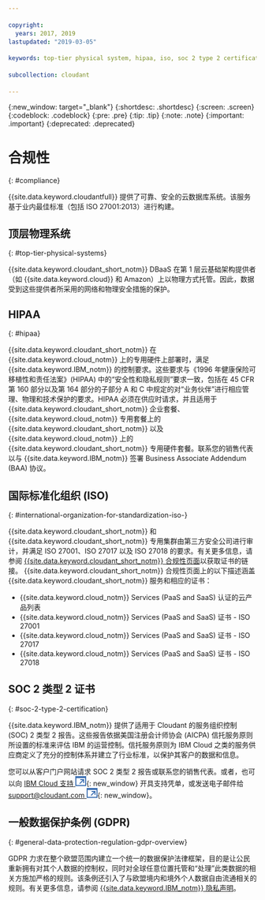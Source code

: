 ```yaml
---

copyright:
  years: 2017, 2019
lastupdated: "2019-03-05"

keywords: top-tier physical system, hipaa, iso, soc 2 type 2 certification, gdpr

subcollection: cloudant

---
```


{:new_window: target="_blank"}
{:shortdesc: .shortdesc}
{:screen: .screen}
{:codeblock: .codeblock}
{:pre: .pre}
{:tip: .tip}
{:note: .note}
{:important: .important}
{:deprecated: .deprecated}

<!-- Acrolinx: 2018-11-02 -->

# 合规性
{: #compliance}

{{site.data.keyword.cloudantfull}} 提供了可靠、安全的云数据库系统。该服务基于业内最佳标准（包括 ISO 27001:2013）进行构建。

## 顶层物理系统
{: #top-tier-physical-systems}

{{site.data.keyword.cloudant_short_notm}} DBaaS 在第 1 层云基础架构提供者（如 {{site.data.keyword.cloud}} 和 Amazon）上以物理方式托管。因此，数据受到这些提供者所采用的网络和物理安全措施的保护。

## HIPAA
{: #hipaa}

{{site.data.keyword.cloudant_short_notm}} 在 {{site.data.keyword.cloud_notm}} 上的专用硬件上部署时，满足 {{site.data.keyword.IBM_notm}} 的控制要求。这些要求与《1996 年健康保险可移植性和责任法案》(HIPAA) 中的“安全性和隐私规则”要求一致，包括在 45 CFR 第 160 部分以及第 164 部分的子部分 A 和 C 中规定的对“业务伙伴”进行相应管理、物理和技术保护的要求。HIPAA 必须在供应时请求，并且适用于
{{site.data.keyword.cloudant_short_notm}} 企业套餐、{{site.data.keyword.cloud_notm}} 专用套餐上的 {{site.data.keyword.cloudant_short_notm}} 以及 {{site.data.keyword.cloud_notm}} 上的
{{site.data.keyword.cloudant_short_notm}} 专用硬件套餐。联系您的销售代表以与 {{site.data.keyword.IBM_notm}} 签署 Business Associate Addendum (BAA) 协议。

## 国际标准化组织 (ISO)
{: #international-organization-for-standardization-iso-}

{{site.data.keyword.cloudant_short_notm}} 和 {{site.data.keyword.cloudant_short_notm}} 专用集群由第三方安全公司进行审计，并满足 ISO 27001、ISO 27017 以及 ISO 27018 的要求。有关更多信息，请参阅 [{{site.data.keyword.cloudant_short_notm}} 合规性页面]( https://www.ibm.com/cloud/compliance)以获取证书的链接。
{{site.data.keyword.cloudant_short_notm}} 合规性页面上的以下描述涵盖 {{site.data.keyword.cloudant_short_notm}} 服务和相应的证书：
 
- {{site.data.keyword.cloud_notm}} Services (PaaS and SaaS) 认证的云产品列表
- {{site.data.keyword.cloud_notm}} Services (PaaS and SaaS) 证书 - ISO 27001
- {{site.data.keyword.cloud_notm}} Services (PaaS and SaaS) 证书 - ISO 27017
- {{site.data.keyword.cloud_notm}} Services (PaaS and SaaS) 证书 - ISO 27018

## SOC 2 类型 2 证书
{: #soc-2-type-2-certification}

{{site.data.keyword.IBM_notm}} 提供了适用于 Cloudant 的服务组织控制 (SOC) 2 类型 2 报告。这些报告依据美国注册会计师协会 (AICPA) 信托服务原则所设置的标准来评估 IBM 的运营控制。信托服务原则为 IBM Cloud 之类的服务供应商定义了充分的控制体系并建立了行业标准，以保护其客户的数据和信息。


您可以从客户门户网站请求 SOC 2 类型 2 报告或联系您的销售代表。或者，也可以向 [IBM Cloud 支持 ![外部链接图标](../images/launch-glyph.svg "外部链接图标")](https://www.ibm.com/cloud/support){: new_window} 开具支持凭单，或发送电子邮件给 [support@cloudant.com ![外部链接图标](../images/launch-glyph.svg "外部链接图标")](mailto:support@cloudant.com){: new_window}。

## 一般数据保护条例 (GDPR)
{: #general-data-protection-regulation-gdpr-overview}

GDPR 力求在整个欧盟范围内建立一个统一的数据保护法律框架，目的是让公民重新拥有对其个人数据的控制权，同时对全球任意位置托管和“处理”此类数据的相关方施加严格的规则。该条例还引入了与欧盟境内和境外个人数据自由流通相关的规则。有关更多信息，请参阅 [{{site.data.keyword.IBM_notm}} 隐私声明](https://www.ibm.com/privacy/)。
